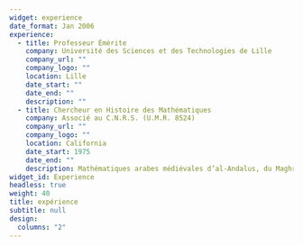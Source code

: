 ```yaml
---
widget: experience
date_format: Jan 2006
experience:
  - title: Professeur Émérite
    company: Université des Sciences et des Technologies de Lille
    company_url: ""
    company_logo: ""
    location: Lille
    date_start: ""
    date_end: ""
    description: ""
  - title: Chercheur en Histoire des Mathématiques
    company: Associé au C.N.R.S. (U.M.R. 8524)
    company_url: ""
    company_logo: ""
    location: California
    date_start: 1975
    date_end: ""
    description: Mathématiques arabes médiévales d’al-Andalus, du Maghreb et de l’Afrique subsaharienne
widget_id: Experience
headless: true
weight: 40
title: expérience
subtitle: null
design:
  columns: "2"
---
```

